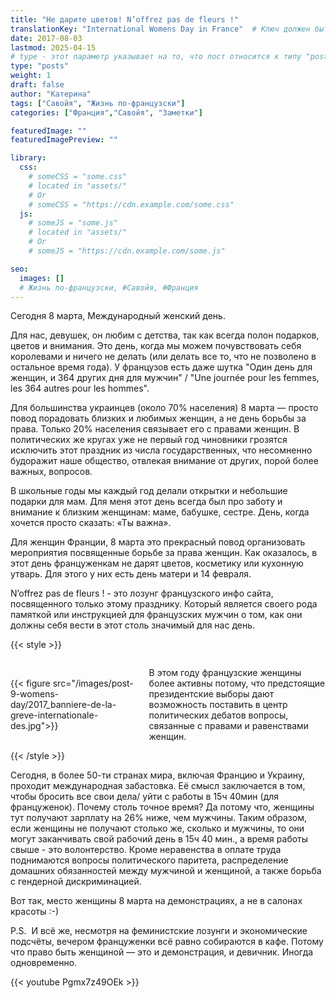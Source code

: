 ```yaml
---
title: "Не дарите цветов! N’offrez pas de fleurs !"
translationKey: "International Womens Day in France"  # Ключ должен быть уникальным и постоянным
date: 2017-08-03
lastmod: 2025-04-15
# type - этот параметр указывает на то, что пост относится к типу "post"
type: "posts"
weight: 1
draft: false
author: "Катерина"
tags: ["Савойя", "Жизнь по-французски"]
categories: ["Франция","Савойя", "Заметки"]

featuredImage: ""
featuredImagePreview: ""

library:
  css:
    # someCSS = "some.css"
    # located in "assets/"
    # Or
    # someCSS = "https://cdn.example.com/some.css"
  js:
    # someJS = "some.js"
    # located in "assets/"
    # Or
    # someJS = "https://cdn.example.com/some.js"

seo:
  images: []
  # Жизнь по-французски, #Савойя, #Франция
---
```


Сегодня 8 марта, Международный женский день. 

Для нас, девушек, он любим с детства, так как всегда полон подарков, цветов и внимания. Это день, когда мы можем почувствовать себя королевами и ничего не делать (или делать все то, что не позволено в остальное время года). У французов есть даже шутка "Один день для женщин, и 364 других дня для мужчин" / "Une journée pour les femmes, les 364 autres pour les hommes".

Для большинства украинцев (около 70% населения) 8 марта — просто повод порадовать близких и любимых женщин, а не день борьбы за права. Только 20% населения связывает его с правами женщин. В политических же кругах уже не первый год чиновники грозятся исключить этот праздник из числа государственных, что несомненно будоражит наше общество, отвлекая внимание от других, порой более важных, вопросов.

В школьные годы мы каждый год делали открытки и небольшие подарки для мам. Для меня этот день всегда был про заботу и внимание к близким женщинам: маме, бабушке, сестре. День, когда хочется просто сказать: «Ты важна».

Для женщин Франции, 8 марта это прекрасный повод организовать мероприятия посвященные борьбе за права женщин. Как оказалось, в этот день француженкам не дарят цветов, косметику или кухонную утварь. Для этого у них есть день матери и 14 февраля.

N’offrez pas de fleurs ! - это лозунг французского инфо сайта, посвященного только этому празднику. Который является своего рода памяткой или инструкцией для французских мужчин о том, как они должны себя вести в этот столь значимый для нас день.


{{< style >}}
 <div style="display: flex; align-items: center;">
    <div style="flex: 0 0 40%;">
        {{< figure src="/images/post-9-womens-day/2017_banniere-de-la-greve-internationale-des.jpg">}}
    </div>
       <div style="flex: 1; margin-left: 20px;"> <!-- Отступ слева от текста -->
       <p>В этом году французские женщины более активны потому, что предстоящие президентские выборы дают возможность поставить в центр политических дебатов вопросы, связанные с правами и равенствами женщин.
       </p>
    </div>
</div>
{{< /style >}}

Сегодня, в более 50-ти странах мира, включая Францию и Украину, проходит международная забастовка. Её смысл заключается в том, чтобы бросить все свои дела/ уйти с работы в 15ч 40мин (для француженок). Почему столь точное время? Да потому что, женщины тут получают зарплату на 26% ниже, чем мужчины. Таким образом, если женщины не получают столько же, сколько и мужчины, то они могут заканчивать свой рабочий день в 15ч 40 мин., а время работы свыше - это волонтерство. Кроме неравенства в оплате труда поднимаются вопросы политического паритета, распределение домашних обязанностей между мужчиной и женщиной, а также борьба с гендерной дискриминацией.

Вот так, место женщины 8 марта на демонстрациях, а не в салонах красоты :-)

P.S.  И всё же, несмотря на феминистские лозунги и экономические подсчёты, вечером француженки всё равно собираются в кафе. Потому что право быть женщиной — это и демонстрация, и девичник. Иногда одновременно.

{{< youtube Pgmx7z49OEk >}}
